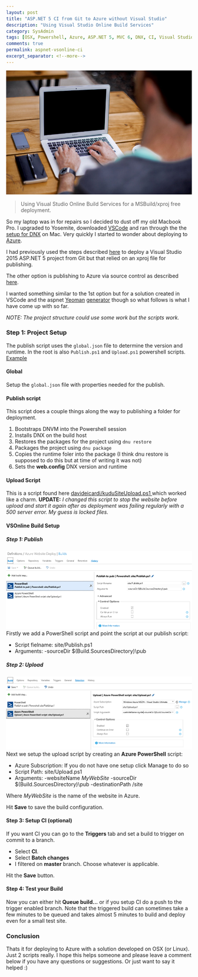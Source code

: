 ```yaml
---
layout: post
title: "ASP.NET 5 CI from Git to Azure without Visual Studio"
description: "Using Visual Studio Online Build Services"
category: SysAdmin
tags: [OSX, Powershell, Azure, ASP.NET 5, MVC 6, DNX, CI, Visual Studio Online, Git]
comments: true
permalink: aspnet-vsonline-ci
excerpt_separator: <!--more-->
---
```

![guy on mac](/images/posts/2015/guy-on-mac_800.jpg)

> Using Visual Studio Online Build Services for a MSBuild/xproj free deployment.

So my laptop was in for repairs so I decided to dust off my old Macbook Pro. I upgraded to Yosemite, downloaded [VSCode](https://code.visualstudio.com/) and ran through the the [setup for DNX](http://docs.asp.net/en/latest/getting-started/installing-on-mac.html) on Mac. Very quickly I started to wonder about deploying to [Azure](http://azure.microsoft.com/en-us/get-started/).

<!--more-->

I had previously used the steps described [here](https://msdn.microsoft.com/Library/vs/alm/Build/azure/deploy-aspnet5) to deploy a Visual Studio 2015 ASP.NET 5 project from Git but that relied on an xproj file for publishing.

The other option is publishing to Azure via source control as described [here](https://azure.microsoft.com/en-us/documentation/articles/web-sites-publish-source-control/).

I wanted something similar to the 1st option but for a solution created in VSCode and the aspnet [Yeoman](http://yeoman.io/) [generator](https://www.npmjs.com/package/generator-aspnet) though so what follows is what I have come up with so far.

*NOTE: The project structure could use some work but the scripts work.*

### Step 1: Project Setup

The publish script uses the `global.json` file to determine the version and runtime. In the root is also `Publish.ps1` and `Upload.ps1` powershell scripts.
[Example](https://github.com/dburriss/vsfree-azure-deploy/tree/master/example)

#### Global

<script src="https://gist.github.com/dburriss/155c693de8f534bd1536.js"></script>
Setup the `global.json` file with properties needed for the publish.

#### Publish script

<script src="https://gist.github.com/dburriss/ea01dad652e00b480a7a.js"></script>

This script does a couple things along the way to publishing a folder for deployment.

1. Bootstraps DNVM into the Powershell session
2. Installs DNX on the build host
3. Restores the packages for the project using `dnu restore`
4. Packages the project using `dnu package`
5. Copies the runtime foler into the package (I think dnu restore is supposed to do this but at time of writing it was not)
6. Sets the **web.config** DNX version and runtime

#### Upload Script

This is a script found here [davideicardi/kuduSiteUpload.ps1 ](https://gist.github.com/davideicardi/a8247230515177901e57) which worked like a charm.
**UPDATE:** *I changed this script to stop the website before upload and start it again after as deployment was failing regularly with a 500 server error. My guess is locked files.*
<script src="https://gist.github.com/dburriss/af2e1593543b36b1ee23.js"></script>

#### VSOnline Build Setup

##### Step 1: Publish

![Build step 1 - Publish](/images/posts/2015/Build1.png)
Firstly we add a PowerShell script and point the script at our publish script:

* Script fielname: site/Publish.ps1
* Arguments: -sourceDir $(Build.SourcesDirectory)\pub

##### Step 2: Upload

![Build step 1 - Upload](/images/posts/2015/Build2.png)
Next we setup the upload script by creating an **Azure PowerShell** script:

* Azure Subscription: If you do not have one setup click Manage to do so
* Script Path: site/Upload.ps1
* Arguments: -websiteName *MyWebSite* -sourceDir $(Build.SourcesDirectory)\pub -destinationPath /site

Where *MyWebSite* is the name of the website in Azure.

Hit **Save** to save the build configuration.

#### Step 3: Setup CI (optional)

If you want CI you can go to the **Triggers** tab and set a build to trigger on commit to a branch.

* Select **CI**.
* Select **Batch changes**
* I filtered on **master** branch. Choose whatever is applicable.

Hit the **Save** button.

#### Step 4: Test your Build

Now you can either hit **Queue build...** or if you setup CI do a push to the trigger enabled branch. Note that the triggered build can sometimes take a few minutes to be queued and takes almost 5 minutes to build and deploy even for a small test site.

### Conclusion

Thats it for deploying to Azure with a solution developed on OSX (or Linux). Just 2 scripts really.
I hope this helps someone and please leave a comment below if you have any questions or suggestions. Or just want to say it helped :)
